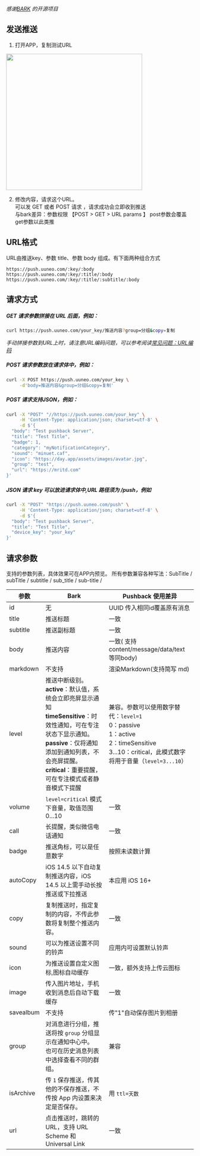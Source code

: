  *感谢[BARK](https://github.com/Finb/Bark) 的开源项目*

## 发送推送 
1. 打开APP，复制测试URL 

<img src="../_media/example.jpeg" width=365 />

2. 修改内容，请求这个URL。<br>
可以发 GET 或者 POST 请求 ，请求成功会立即收到推送 <br>
与bark差异：参数权限 【POST > GET > URL params 】 post参数会覆盖get参数以此类推

## URL格式
URL由推送key、参数 title、参数 body 组成。有下面两种组合方式

```
https://push.uuneo.com/:key/:body 
https://push.uuneo.com/:key/:title/:body 
https://push.uuneo.com/:key/:title/:subtitle/:body

```

## 请求方式
##### GET 请求参数拼接在 URL 后面，例如：
```sh
curl https://push.uuneo.com/your_key/推送内容?group=分组&copy=复制
```
*手动拼接参数到URL上时，请注意URL编码问题，可以参考阅读[常见问题：URL编码](/faq?id=%e6%8e%a8%e9%80%81%e7%89%b9%e6%ae%8a%e5%ad%97%e7%ac%a6%e5%af%bc%e8%87%b4%e6%8e%a8%e9%80%81%e5%a4%b1%e8%b4%a5%ef%bc%8c%e6%af%94%e5%a6%82-%e6%8e%a8%e9%80%81%e5%86%85%e5%ae%b9%e5%8c%85%e5%90%ab%e9%93%be%e6%8e%a5%ef%bc%8c%e6%88%96%e6%8e%a8%e9%80%81%e5%bc%82%e5%b8%b8-%e6%af%94%e5%a6%82-%e5%8f%98%e6%88%90%e7%a9%ba%e6%a0%bc)*

##### POST 请求参数放在请求体中，例如：
```sh
curl -X POST https://push.uuneo.com/your_key \
     -d'body=推送内容&group=分组&copy=复制'
```
##### POST 请求支持JSON，例如：
```sh
curl -X "POST" "//https://push.uuneo.com/your_key" \
     -H 'Content-Type: application/json; charset=utf-8' \
     -d $'{
  "body": "Test pushback Server",
  "title": "Test Title",
  "badge": 1,
  "category": "myNotificationCategory",
  "sound": "minuet.caf",
  "icon": "https://day.app/assets/images/avatar.jpg",
  "group": "test",
  "url": "https://mritd.com"
}'
```

##### JSON 请求 key 可以放进请求体中,URL 路径须为 /push，例如
```sh
curl -X "POST" "https://push.uuneo.com/push" \
     -H 'Content-Type: application/json; charset=utf-8' \
     -d $'{
  "body": "Test pushback Server",
  "title": "Test Title",
  "device_key": "your_key"
}'
```

## 请求参数
支持的参数列表，具体效果可在APP内预览。
所有参数兼容各种写法：SubTitle / subTitle / subtitle / sub_title / sub-title /

| 参数 | Bark | Pushback 使用差异 |
| ----- | ----------- | ----------- |
| id | 无 | UUID 传入相同id覆盖原有消息 |
| title | 推送标题 | 一致 |
| subtitle | 推送副标题 | 一致 |
| body | 推送内容 | 一致( 支持 content/message/data/text 等同body) |
| markdown | 不支持 | 渲染Markdown(支持简写 md) |
| level | 推送中断级别。<br>**active**：默认值，系统会立即亮屏显示通知<br>**timeSensitive**：时效性通知，可在专注状态下显示通知。<br>**passive**：仅将通知添加到通知列表，不会亮屏提醒。<br>**critical**：重要提醒，可在专注模式或者静音模式下提醒 | 兼容。参数可以使用数字替代：`level=1`<br>0：passive<br>1：active<br>2：timeSensitive<br>3...10：critical，此模式数字将用于音量（`level=3...10`） |
| volume | `level=critical` 模式下音量，取值范围 0...10 | 一致 |
| call | 长提醒，类似微信电话通知 | 一致 |
| badge | 推送角标，可以是任意数字 | 按照未读数计算 |
| autoCopy | iOS 14.5 以下自动复制推送内容，iOS 14.5 以上需手动长按推送或下拉推送 | 本应用 iOS 16+ |
| copy | 复制推送时，指定复制的内容，不传此参数将复制整个推送内容。 | 一致 |
| sound | 可以为推送设置不同的铃声 | 应用内可设置默认铃声 |
| icon | 为推送设置自定义图标,图标自动缓存 | 一致，额外支持上传云图标 |
| image | 传入图片地址，手机收到消息后自动下载缓存 | 一致 |
| savealbum | 不支持 | 传"1"自动保存图片到相册 |
| group | 对消息进行分组，推送将按 `group` 分组显示在通知中心中。<br>也可在历史消息列表中选择查看不同的群组。 | 兼容 |
| isArchive | 传 `1` 保存推送，传其他的不保存推送，不传按 App 内设置来决定是否保存。 | 用 `ttl=天数` |
| url | 点击推送时，跳转的 URL，支持 URL Scheme 和 Universal Link | 一致 |

